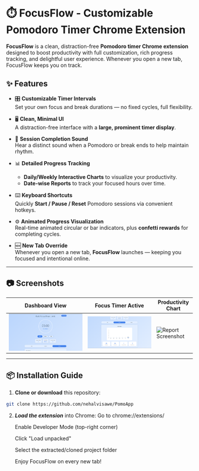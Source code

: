 # ⏱️ FocusFlow - Customizable Pomodoro Timer Chrome Extension

**FocusFlow** is a clean, distraction-free **Pomodoro timer Chrome extension** designed to boost productivity with full customization, rich progress tracking, and delightful user experience. Whenever you open a new tab, FocusFlow keeps you on track.

## ✨ Features

- 🎛️ **Customizable Timer Intervals**  
  Set your own focus and break durations — no fixed cycles, full flexibility.

- 🖥️ **Clean, Minimal UI**  
  A distraction-free interface with a **large, prominent timer display**.

- 🔔 **Session Completion Sound**  
  Hear a distinct sound when a Pomodoro or break ends to help maintain rhythm.

- 📊 **Detailed Progress Tracking**  
  - **Daily/Weekly Interactive Charts** to visualize your productivity.  
  - **Date-wise Reports** to track your focused hours over time.

- ⌨️ **Keyboard Shortcuts**  
  Quickly **Start / Pause / Reset** Pomodoro sessions via convenient hotkeys.

- ⚙️ **Animated Progress Visualization**  
  Real-time animated circular or bar indicators, plus **confetti rewards** for completing cycles.

- 🆕 **New Tab Override**  
  Whenever you open a new tab, **FocusFlow** launches — keeping you focused and intentional online.

---

## 📷 Screenshots

| Dashboard View                  | Focus Timer Active            | Productivity Chart             |
|---------------------------------|-------------------------------|--------------------------------|
| ![Dashboard Screenshot](screenshots/ss1.png) | ![Timer Screenshot](screenshots/ss2.png) | ![Report Screenshot](screenshots/ss3.png) |

---

## 📦 Installation Guide

1. **Clone or download** this repository:

```bash
git clone https://github.com/nehalvisawe/PomoApp
```
2. ***Load the extension*** into Chrome:
   Go to chrome://extensions/
   
   Enable Developer Mode (top-right corner)
   
   Click "Load unpacked"
   
   Select the extracted/cloned project folder
   
   Enjoy FocusFlow on every new tab!
